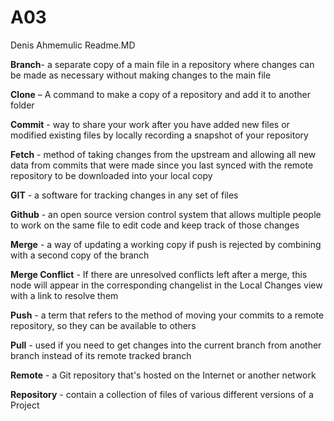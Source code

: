 # A03
Denis Ahmemulic Readme.MD

**Branch**- a separate copy of a main file in a repository where changes can be made as necessary without making changes to the main file

**Clone** – A command to make a copy of a repository and add it to another folder

**Commit** - way to share your work after you have added new files or modified existing files by locally recording a snapshot of your repository

**Fetch** - method of taking changes from the upstream and allowing all new data from commits that were made since you last synced with the remote repository to be downloaded into your local copy

**GIT** - a software for tracking changes in any set of files

**Github** - an open source version control system that allows multiple people to work on the same file to edit code and keep track of those changes

**Merge** - a way of updating a working copy if push is rejected by combining with a second copy of the branch

**Merge Conflict** - If there are unresolved conflicts left after a merge, this node will appear in the corresponding changelist in the Local Changes view with a link to resolve them

**Push** - a term that refers to the method of moving your commits to a remote repository, so they can be available to others

**Pull** - used if you need to get changes into the current branch from another branch instead of its remote tracked branch

**Remote** - a Git repository that's hosted on the Internet or another network

**Repository** -  contain a collection of files of various different versions of a Project       
